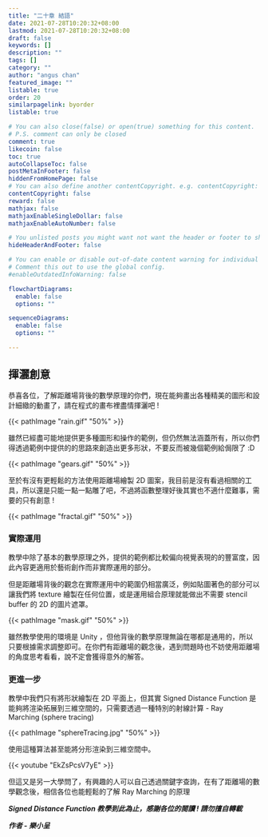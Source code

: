```yaml
---
title: "二十章 結語"
date: 2021-07-28T10:20:32+08:00
lastmod: 2021-07-28T10:20:32+08:00
draft: false
keywords: []
description: ""
tags: []
category: ""
author: "angus chan"
featured_image: ""
listable: true
order: 20
similarpagelink: byorder
listable: true

# You can also close(false) or open(true) something for this content.
# P.S. comment can only be closed
comment: true
likecoin: false
toc: true
autoCollapseToc: false
postMetaInFooter: false
hiddenFromHomePage: false
# You can also define another contentCopyright. e.g. contentCopyright: "This is another copyright."
contentCopyright: false
reward: false
mathjax: false
mathjaxEnableSingleDollar: false
mathjaxEnableAutoNumber: false

# You unlisted posts you might want not want the header or footer to show
hideHeaderAndFooter: false

# You can enable or disable out-of-date content warning for individual post.
# Comment this out to use the global config.
#enableOutdatedInfoWarning: false

flowchartDiagrams:
  enable: false
  options: ""

sequenceDiagrams: 
  enable: false
  options: ""

---
```


## 揮灑創意

恭喜各位，了解距離場背後的數學原理的你們，現在能夠畫出各種精美的圖形和設計細緻的動畫了，請在程式的畫布裡盡情揮灑吧 !

{{< pathImage "rain.gif" "50%" >}}

雖然已經盡可能地提供更多種圖形和操作的範例，但仍然無法涵蓋所有，所以你們得透過範例中提供的的思路來創造出更多形狀，不要反而被幾個範例給侷限了 :D

{{< pathImage "gears.gif" "50%" >}}

至於有沒有更輕鬆的方法使用距離場繪製 2D 圖案，我目前是沒有看過相關的工具，所以還是只能一點一點雕了吧，不過將函數整理好後其實也不適什麼難事，需要的只有創意 !

{{< pathImage "fractal.gif" "50%" >}}

### 實際運用

教學中除了基本的數學原理之外，提供的範例都比較偏向視覺表現的的豐富度，因此內容更適用於藝術創作而非實際運用的部分。

但是距離場背後的觀念在實際運用中的範圍仍相當廣泛，例如貼圖著色的部分可以讓我們將 texture 繪製在任何位置，或是運用組合原理就能做出不需要 stencil buffer 的 2D 的圖片遮罩。

{{< pathImage "mask.gif" "50%" >}}

雖然教學使用的環境是 Unity ，但他背後的數學原理無論在哪都是通用的，所以只要根據需求調整即可。在你們有距離場的觀念後，遇到問題時也不妨使用距離場的角度思考看看，說不定會獲得意外的解答。

### 更進一步

教學中我們只有將形狀繪製在 2D 平面上，但其實 Signed Distance Function 是能夠將渲染拓展到三維空間的，只需要透過一種特別的射線計算 - Ray Marching (sphere tracing)

{{< pathImage "sphereTracing.jpg" "50%" >}}

使用這種算法甚至能將分形渲染到三維空間中。

{{< youtube "EkZsPcsV7yE" >}}
<!-- (https://www.youtube.com/watch?v=EkZsPcsV7yE) -->

但這又是另一大學問了，有興趣的人可以自己透過關鍵字查詢，在有了距離場的數學觀念後，相信各位也能輕鬆的了解 Ray Marching 的原理

**_Signed Distance Function 教學到此為止，感謝各位的閱讀 ! 請勿擅自轉載_**

**_作者 - 樂小呈_**
